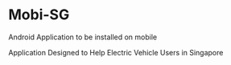 # Mobi-SG
Android Application to be installed on mobile

Application Designed to Help Electric Vehicle Users in Singapore
